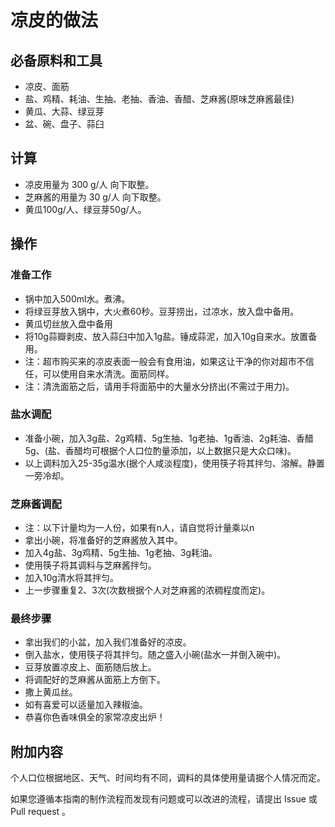 # 凉皮的做法

## 必备原料和工具

* 凉皮、面筋
* 盐、鸡精、耗油、生抽、老抽、香油、香醋、芝麻酱(原味芝麻酱最佳)
* 黄瓜、大蒜、绿豆芽
* 盆、碗、盘子、蒜臼

## 计算

* 凉皮用量为 300 g/人 向下取整。
* 芝麻酱的用量为 30 g/人 向下取整。
* 黄瓜100g/人、绿豆芽50g/人。

## 操作

### 准备工作

* 锅中加入500ml水。煮沸。
* 将绿豆芽放入锅中，大火煮60秒。豆芽捞出，过凉水，放入盘中备用。
* 黄瓜切丝放入盘中备用
* 将10g蒜瓣剥皮、放入蒜臼中加入1g盐。锤成蒜泥，加入10g自来水。放置备用。
* 注：超市购买来的凉皮表面一般会有食用油，如果这让干净的你对超市不信任，可以使用自来水清洗。面筋同样。
* 注：清洗面筋之后，请用手将面筋中的大量水分挤出(不需过于用力)。

### 盐水调配

* 准备小碗，加入3g盐、2g鸡精、5g生抽、1g老抽、1g香油、2g耗油、香醋5g、(盐、香醋均可根据个人口位酌量添加，以上数据只是大众口味)。
* 以上调料加入25-35g温水(据个人咸淡程度)，使用筷子将其拌匀、溶解。静置一旁冷却。

### 芝麻酱调配

* 注：以下计量均为一人份，如果有n人，请自觉将计量乘以n
* 拿出小碗，将准备好的芝麻酱放入其中。
* 加入4g盐、3g鸡精、5g生抽、1g老抽、3g耗油。
* 使用筷子将其调料与芝麻酱拌匀。
* 加入10g清水将其拌匀。
* 上一步骤重复2、3次(次数根据个人对芝麻酱的浓稠程度而定)。

### 最终步骤

* 拿出我们的小盆，加入我们准备好的凉皮。
* 倒入盐水，使用筷子将其拌匀。随之盛入小碗(盐水一并倒入碗中)。
* 豆芽放置凉皮上、面筋随后放上。
* 将调配好的芝麻酱从面筋上方倒下。
* 撒上黄瓜丝。
* 如有喜爱可以适量加入辣椒油。
* 恭喜你色香味俱全的家常凉皮出炉！

## 附加内容

个人口位根据地区、天气、时间均有不同，调料的具体使用量请据个人情况而定。

如果您遵循本指南的制作流程而发现有问题或可以改进的流程，请提出 Issue 或 Pull request 。

